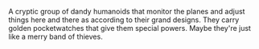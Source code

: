 A cryptic group of dandy humanoids that monitor the planes and adjust things here and there as according to their grand designs. They carry golden pocketwatches that give them special powers. Maybe they're just like a merry band of thieves.